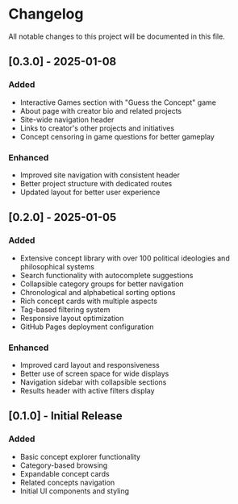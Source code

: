 # Changelog

All notable changes to this project will be documented in this file.

## [0.3.0] - 2025-01-08

### Added
- Interactive Games section with "Guess the Concept" game
- About page with creator bio and related projects
- Site-wide navigation header
- Links to creator's other projects and initiatives
- Concept censoring in game questions for better gameplay

### Enhanced
- Improved site navigation with consistent header
- Better project structure with dedicated routes
- Updated layout for better user experience

## [0.2.0] - 2025-01-05

### Added
- Extensive concept library with over 100 political ideologies and philosophical systems
- Search functionality with autocomplete suggestions
- Collapsible category groups for better navigation
- Chronological and alphabetical sorting options
- Rich concept cards with multiple aspects
- Tag-based filtering system
- Responsive layout optimization
- GitHub Pages deployment configuration

### Enhanced
- Improved card layout and responsiveness
- Better use of screen space for wide displays
- Navigation sidebar with collapsible sections
- Results header with active filters display

## [0.1.0] - Initial Release

### Added
- Basic concept explorer functionality
- Category-based browsing
- Expandable concept cards
- Related concepts navigation
- Initial UI components and styling
